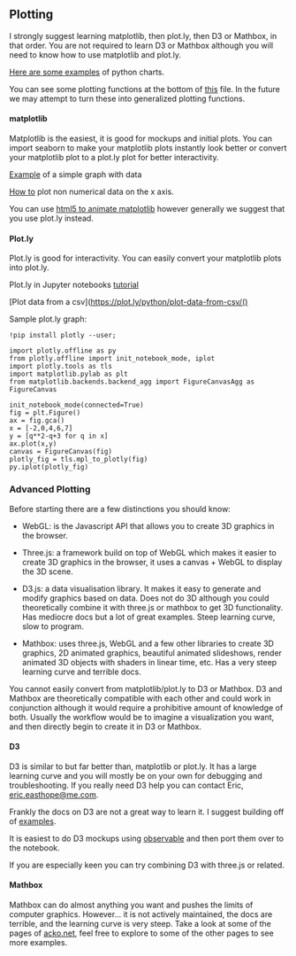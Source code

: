 ## Plotting

I strongly suggest learning matplotlib, then plot.ly, then D3 or Mathbox, in that order. You are not required to learn D3 or Mathbox although you will need to know how to use matplotlib and plot.ly.

[Here are some examples](https://python-graph-gallery.com/all-charts/) of python charts.

You can see some plotting functions at the bottom of [this](https://github.com/inygy/nserc-analysis/blob/master/SelectionsTemplate.ipynb) file. In the future we may attempt to turn these into generalized plotting functions.

#### matplotlib
Matplotlib is the easiest, it is good for mockups and initial plots.
You can import seaborn to make your matplotlib plots instantly look better or convert your matplotlib plot to a plot.ly plot for better interactivity.

[Example](http://pbpython.com/simple-graphing-pandas.html) of a simple graph with data

[How to](https://stackoverflow.com/questions/6974847/plot-with-non-numerical-data-on-x-axis-for-ex-dates) plot non numerical data on the x axis. 

You can use [html5 to animate matplotlib](https://github.com/callysto/training-manual/blob/master/markdown/animate-graphs.md) however generally we suggest that you use plot.ly instead.

#### Plot.ly
Plot.ly is good for interactivity. You can easily convert your matplotlib plots into plot.ly.

Plot.ly in Jupyter notebooks [tutorial](https://plot.ly/python/ipython-notebook-tutorial/)

[Plot data from a csv](https://plot.ly/python/plot-data-from-csv/()

Sample plot.ly graph:

```!pip install plotly --user;```

```
import plotly.offline as py
from plotly.offline import init_notebook_mode, iplot
import plotly.tools as tls
import matplotlib.pylab as plt
from matplotlib.backends.backend_agg import FigureCanvasAgg as FigureCanvas

init_notebook_mode(connected=True) 
fig = plt.Figure() 
ax = fig.gca() 
x = [-2,0,4,6,7] 
y = [q**2-q+3 for q in x] 
ax.plot(x,y) 
canvas = FigureCanvas(fig) 
plotly_fig = tls.mpl_to_plotly(fig) 
py.iplot(plotly_fig)
```

### Advanced Plotting
Before starting there are a few distinctions you should know:

+ WebGL: is the Javascript API that allows you to create 3D graphics in the browser.

+ Three.js: a framework build on top of WebGL which makes it easier to create 3D graphics in the browser, it uses a canvas + WebGL to display the 3D scene.

+ D3.js: a data visualisation library. It makes it easy to generate and modify graphics based on data. Does not do 3D although you could theoretically combine it with three.js or mathbox to get 3D functionality. Has mediocre docs but a lot of great examples. Steep learning curve, slow to program.

+ Mathbox: uses three.js, WebGL and a few other libraries to create 3D graphics, 2D animated graphics, beautiful animated slideshows, render animated 3D objects with shaders in linear time, etc. Has a very steep learning curve and terrible docs.

You cannot easily convert from matplotlib/plot.ly to D3 or Mathbox. D3 and Mathbox are theoretically compatible with each other and could work in conjunction although it would require a prohibitive amount of knowledge of both.
Usually the workflow would be to imagine a visualization you want, and then directly begin to create it in D3 or Mathbox.

#### D3 
D3 is similar to but far better than, matplotlib or plot.ly. It has a large learning curve and you will mostly be on your own for debugging and troubleshooting.
If you really need D3 help you can contact Eric, eric.easthope@me.com.

Frankly the docs on D3 are not a great way to learn it. I suggest building off of [examples](https://bl.ocks.org/mbostock).

It is easiest to do D3 mockups using [observable](https://beta.observablehq.com/) and then port them over to the notebook.

If you are especially keen you can try combining D3 with three.js or related.

#### Mathbox
Mathbox can do almost anything you want and pushes the limits of computer graphics. However... it is not actively maintained, the docs are terrible, and the learning curve is very steep.
Take a look at some of the pages of [acko.net](https://acko.net/blog/mathbox2/), feel free to explore to some of the other pages to see more examples.
